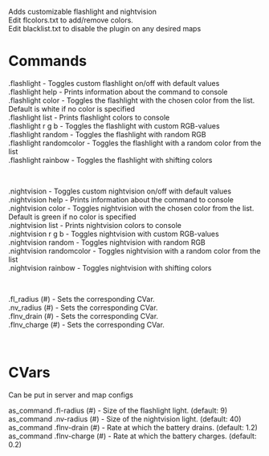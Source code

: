 Adds customizable flashlight and nightvision  
Edit flcolors.txt to add/remove colors.  
Edit blacklist.txt to disable the plugin on any desired maps

# Commands
.flashlight      - Toggles custom flashlight on/off with default values  
.flashlight help - Prints information about the command to console  
.flashlight color - Toggles the flashlight with the chosen color from the list. Default is white if no color is specified  
.flashlight list - Prints flashlight colors to console  
.flashlight r g b - Toggles the flashlight with custom RGB-values  
.flashlight random - Toggles the flashlight with random RGB  
.flashlight randomcolor - Toggles the flashlight with a random color from the list  
.flashlight rainbow - Toggles the flashlight with shifting colors  

<BR>

.nightvision      - Toggles custom nightvision on/off with default values  
.nightvision help - Prints information about the command to console  
.nightvision color - Toggles nightvision with the chosen color from the list. Default is green if no color is specified  
.nightvision list - Prints nightvision colors to console  
.nightvision r g b - Toggles nightvision with custom RGB-values  
.nightvision random - Toggles nightvision with random RGB  
.nightvision randomcolor - Toggles nightvision with a random color from the list  
.nightvision rainbow - Toggles nightvision with shifting colors  

<BR>

.fl_radius (#)    -  Sets the corresponding CVar.  
.nv_radius (#)    -  Sets the corresponding CVar.  
.flnv_drain (#)   -  Sets the corresponding CVar.  
.flnv_charge (#)  -  Sets the corresponding CVar.

<BR>

# CVars
Can be put in server and map configs

as_command .fl-radius (#)    -  Size of the flashlight light. (default: 9)  
as_command .nv-radius (#)    -  Size of the nightvision light. (default: 40)  
as_command .flnv-drain (#)   -  Rate at which the battery drains. (default: 1.2)  
as_command .flnv-charge (#)  -  Rate at which the battery charges. (default: 0.2)
